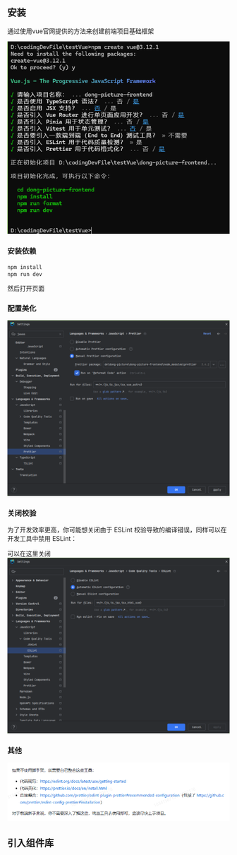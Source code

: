 ## 安装
通过使用vue官网提供的方法来创建前端项目基础框架

![img.png](img.png)

### 安装依赖

```
npm install
npm run dev
```

然后打开页面

### 配置美化

![img_1.png](img_1.png)

### 关闭校验
为了开发效率更高，你可能想关闭由于 ESLint 校验导致的编译错误，同样可以在开发工具中禁用 ESLint：

可以在这里关闭
![img_3.png](img_3.png)


### 其他
![img_2.png](img_2.png)

## 引入组件库


